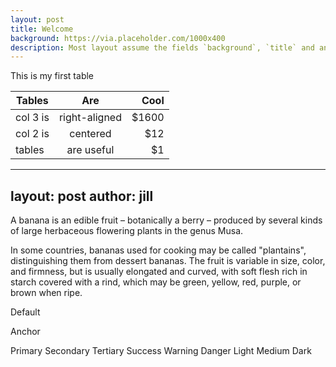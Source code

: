 ```yaml
---
layout: post
title: Welcome
background: https://via.placeholder.com/1000x400
description: Most layout assume the fields `background`, `title` and an optional `description`
---
```

This is my first table

| Tables        | Are           | Cool  |
| ------------- |:-------------:| -----:|
| col 3 is      | right-aligned | $1600 |
| col 2 is      | centered      | $12   |
| tables        | are useful    | $1    |

---
layout: post
author: jill
---
A banana is an edible fruit – botanically a berry – produced by several kinds
of large herbaceous flowering plants in the genus Musa.

In some countries, bananas used for cooking may be called "plantains",
distinguishing them from dessert bananas. The fruit is variable in size, color,
and firmness, but is usually elongated and curved, with soft flesh rich in
starch covered with a rind, which may be green, yellow, red, purple, or brown
when ripe.

<!-- Default -->
<ion-button>Default</ion-button>

<!-- Anchor -->
<ion-button href="#">Anchor</ion-button>

<!-- Colors -->
<ion-button color="primary">Primary</ion-button>
<ion-button color="secondary">Secondary</ion-button>
<ion-button color="tertiary">Tertiary</ion-button>
<ion-button color="success">Success</ion-button>
<ion-button color="warning">Warning</ion-button>
<ion-button color="danger">Danger</ion-button>
<ion-button color="light">Light</ion-button>
<ion-button color="medium">Medium</ion-button>
<ion-button color="dark">Dark</ion-button>
